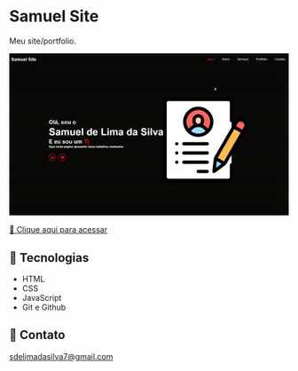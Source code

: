 # Samuel Site

Meu site/portfolio.

![preview](./.github/gif.gif)


[🔗 Clique aqui para acessar](https://samuells77.github.io/meu_site/)

## 🧰 Tecnologias

- HTML
- CSS
- JavaScript
- Git e Github

## 📱 Contato

sdelimadasilva7@gmail.com
